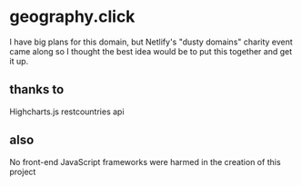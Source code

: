 # geography.click

I have big plans for this domain, but Netlify's "dusty domains" charity event came along so I thought the best idea would be to put this together and get it up.

## thanks to

Highcharts.js
restcountries api

## also

No front-end JavaScript frameworks were harmed in the creation of this project